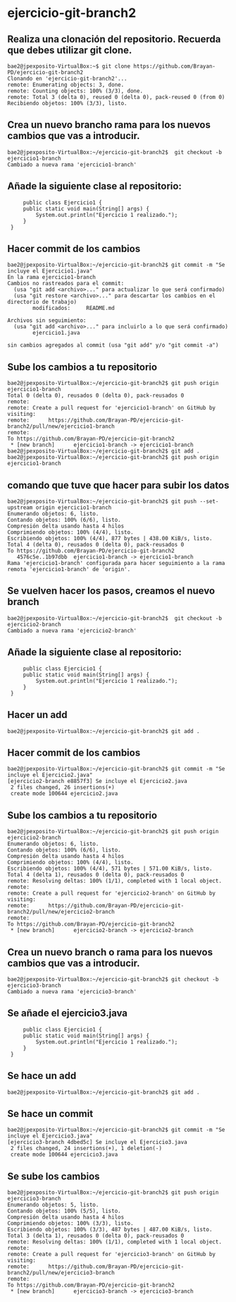 # ejercicio-git-branch2
## Realiza una clonación del repositorio. Recuerda que debes utilizar git clone.
```code
bae2@jpexposito-VirtualBox:~$ git clone https://github.com/Brayan-PD/ejercicio-git-branch2
Clonando en 'ejercicio-git-branch2'...
remote: Enumerating objects: 3, done.
remote: Counting objects: 100% (3/3), done.
remote: Total 3 (delta 0), reused 0 (delta 0), pack-reused 0 (from 0)
Recibiendo objetos: 100% (3/3), listo.
```
## Crea un nuevo brancho rama para los nuevos cambios que vas a introducir.
```code
bae2@jpexposito-VirtualBox:~/ejercicio-git-branch2$  git checkout -b ejercicio1-branch
Cambiado a nueva rama 'ejercicio1-branch'
```
## Añade la siguiente clase al repositorio:
```code
     public class Ejercicio1 {
     public static void main(String[] args) {
         System.out.println("Ejercicio 1 realizado.");
     }
 }    
```
## Hacer commit de los cambios
```code
bae2@jpexposito-VirtualBox:~/ejercicio-git-branch2$ git commit -m "Se incluye el Ejercicio1.java"
En la rama ejercicio1-branch
Cambios no rastreados para el commit:
  (usa "git add <archivo>..." para actualizar lo que será confirmado)
  (usa "git restore <archivo>..." para descartar los cambios en el directorio de trabajo)
        modificados:     README.md

Archivos sin seguimiento:
  (usa "git add <archivo>..." para incluirlo a lo que será confirmado)
        ejercicio1.java

sin cambios agregados al commit (usa "git add" y/o "git commit -a")
```
## Sube los cambios a tu repositorio
```code
bae2@jpexposito-VirtualBox:~/ejercicio-git-branch2$ git push origin ejercicio1-branch
Total 0 (delta 0), reusados 0 (delta 0), pack-reusados 0
remote: 
remote: Create a pull request for 'ejercicio1-branch' on GitHub by visiting:
remote:      https://github.com/Brayan-PD/ejercicio-git-branch2/pull/new/ejercicio1-branch
remote: 
To https://github.com/Brayan-PD/ejercicio-git-branch2
 * [new branch]      ejercicio1-branch -> ejercicio1-branch
bae2@jpexposito-VirtualBox:~/ejercicio-git-branch2$ git add .
bae2@jpexposito-VirtualBox:~/ejercicio-git-branch2$ git push origin ejercicio1-branch
```
## comando que tuve que hacer para subir los datos
```code
bae2@jpexposito-VirtualBox:~/ejercicio-git-branch2$ git push --set-upstream origin ejercicio1-branch
Enumerando objetos: 6, listo.
Contando objetos: 100% (6/6), listo.
Compresión delta usando hasta 4 hilos
Comprimiendo objetos: 100% (4/4), listo.
Escribiendo objetos: 100% (4/4), 877 bytes | 438.00 KiB/s, listo.
Total 4 (delta 0), reusados 0 (delta 0), pack-reusados 0
To https://github.com/Brayan-PD/ejercicio-git-branch2
   4576c5e..1b97dbb  ejercicio1-branch -> ejercicio1-branch
Rama 'ejercicio1-branch' configurada para hacer seguimiento a la rama remota 'ejercicio1-branch' de 'origin'.
```
## Se vuelven hacer los pasos, creamos el nuevo branch
```code
bae2@jpexposito-VirtualBox:~/ejercicio-git-branch2$  git checkout -b ejercicio2-branch
Cambiado a nueva rama 'ejercicio2-branch'
```
## Añade la siguiente clase al repositorio:
```code
     public class Ejercicio1 {
     public static void main(String[] args) {
         System.out.println("Ejercicio 1 realizado.");
     }
 }    
```
## Hacer un add 
```code
bae2@jpexposito-VirtualBox:~/ejercicio-git-branch2$ git add .
```
## Hacer commit de los cambios
```code
bae2@jpexposito-VirtualBox:~/ejercicio-git-branch2$ git commit -m "Se incluye el Ejercicio2.java"
[ejercicio2-branch e8857f3] Se incluye el Ejercicio2.java
 2 files changed, 26 insertions(+)
 create mode 100644 ejercicio2.java
```
## Sube los cambios a tu repositorio
```code
bae2@jpexposito-VirtualBox:~/ejercicio-git-branch2$ git push origin ejercicio2-branch
Enumerando objetos: 6, listo.
Contando objetos: 100% (6/6), listo.
Compresión delta usando hasta 4 hilos
Comprimiendo objetos: 100% (4/4), listo.
Escribiendo objetos: 100% (4/4), 571 bytes | 571.00 KiB/s, listo.
Total 4 (delta 1), reusados 0 (delta 0), pack-reusados 0
remote: Resolving deltas: 100% (1/1), completed with 1 local object.
remote: 
remote: Create a pull request for 'ejercicio2-branch' on GitHub by visiting:
remote:      https://github.com/Brayan-PD/ejercicio-git-branch2/pull/new/ejercicio2-branch
remote: 
To https://github.com/Brayan-PD/ejercicio-git-branch2
 * [new branch]      ejercicio2-branch -> ejercicio2-branch
```
## Crea un nuevo branch o rama para los nuevos cambios que vas a introducir.
```code
bae2@jpexposito-VirtualBox:~/ejercicio-git-branch2$ git checkout -b  ejercicio3-branch 
Cambiado a nueva rama 'ejercicio3-branch'
```
## Se añade el ejercicio3.java
```code
     public class Ejercicio1 {
     public static void main(String[] args) {
         System.out.println("Ejercicio 1 realizado.");
     }
 }    
```
## Se hace un add
```code
bae2@jpexposito-VirtualBox:~/ejercicio-git-branch2$ git add .
```
## Se hace un commit
```code
bae2@jpexposito-VirtualBox:~/ejercicio-git-branch2$ git commit -m "Se incluye el Ejercicio3.java"
[ejercicio3-branch 4dbed5c] Se incluye el Ejercicio3.java
 2 files changed, 24 insertions(+), 1 deletion(-)
 create mode 100644 ejercicio3.java
```
## Se sube los cambios 
```code
bae2@jpexposito-VirtualBox:~/ejercicio-git-branch2$ git push origin ejercicio3-branch
Enumerando objetos: 5, listo.
Contando objetos: 100% (5/5), listo.
Compresión delta usando hasta 4 hilos
Comprimiendo objetos: 100% (3/3), listo.
Escribiendo objetos: 100% (3/3), 487 bytes | 487.00 KiB/s, listo.
Total 3 (delta 1), reusados 0 (delta 0), pack-reusados 0
remote: Resolving deltas: 100% (1/1), completed with 1 local object.
remote: 
remote: Create a pull request for 'ejercicio3-branch' on GitHub by visiting:
remote:      https://github.com/Brayan-PD/ejercicio-git-branch2/pull/new/ejercicio3-branch
remote: 
To https://github.com/Brayan-PD/ejercicio-git-branch2
 * [new branch]      ejercicio3-branch -> ejercicio3-branch
```